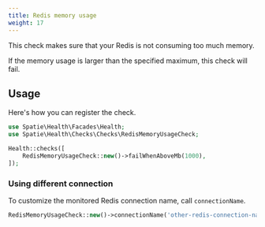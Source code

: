 ```yaml
---
title: Redis memory usage
weight: 17
---
```


This check makes sure that your Redis is not consuming too much memory.

If the memory usage is larger than the specified maximum, this check will fail.

## Usage

Here's how you can register the check.

```php
use Spatie\Health\Facades\Health;
use Spatie\Health\Checks\Checks\RedisMemoryUsageCheck;

Health::checks([
    RedisMemoryUsageCheck::new()->failWhenAboveMb(1000),
]);
```

### Using different connection

To customize the monitored Redis connection name, call `connectionName`.

```php
RedisMemoryUsageCheck::new()->connectionName('other-redis-connection-name'),
```
